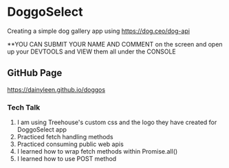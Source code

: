 # DoggoSelect

Creating a simple dog gallery app using https://dog.ceo/dog-api

**YOU CAN SUBMIT YOUR NAME AND COMMENT on the screen and open up your DEVTOOLS and VIEW them all under the CONSOLE

## GitHub Page

https://dainyleen.github.io/doggos

### Tech Talk

1. I am using Treehouse's custom css and the logo they have created for DoggoSelect app
2. Practiced fetch handling methods
3. Practiced consuming public web apis 
4. I learned how to wrap fetch methods within Promise.all()
5. I learned how to use POST method
